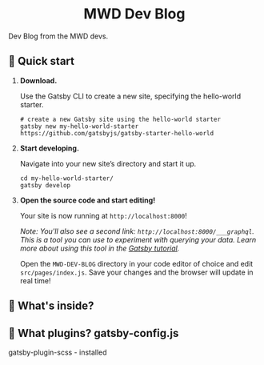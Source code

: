 <h1 align="center">
  MWD Dev Blog
</h1>

Dev Blog from the MWD devs.

## 🚀 Quick start

1.  **Download.**

    Use the Gatsby CLI to create a new site, specifying the hello-world starter.

    ```shell
    # create a new Gatsby site using the hello-world starter
    gatsby new my-hello-world-starter https://github.com/gatsbyjs/gatsby-starter-hello-world
    ```

1.  **Start developing.**

    Navigate into your new site’s directory and start it up.

    ```shell
    cd my-hello-world-starter/
    gatsby develop
    ```

1.  **Open the source code and start editing!**

    Your site is now running at `http://localhost:8000`!

    _Note: You'll also see a second link: _`http://localhost:8000/___graphql`_. This is a tool you can use to experiment with querying your data. Learn more about using this tool in the [Gatsby tutorial](https://www.gatsbyjs.org/tutorial/part-five/#introducing-graphiql)._

    Open the `MWD-DEV-BLOG` directory in your code editor of choice and edit `src/pages/index.js`. Save your changes and the browser will update in real time!

## 🧐 What's inside?

## 🧐 What plugins? gatsby-config.js
gatsby-plugin-scss - installed
